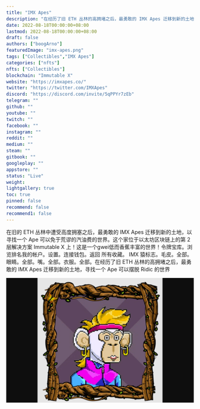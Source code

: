 ```yaml
---
title: "IMX Apes"
description: "在经历了旧 ETH 丛林的高拥堵之后，最勇敢的 IMX Apes 迁移到新的土地，寻找一个 Ape 可以摆脱 Ridic 的世界"
date: 2022-08-18T00:00:00+08:00
lastmod: 2022-08-18T00:00:00+08:00
draft: false
authors: ["boogArno"]
featuredImage: "imx-apes.png"
tags: ["Collectibles","IMX Apes"]
categories: ["nfts"]
nfts: ["Collectibles"]
blockchain: "Immutable X"
website: "https://imxapes.co/"
twitter: "https://twitter.com/IMXApes"
discord: "https://discord.com/invite/5qPPYr7zEb"
telegram: ""
github: ""
youtube: ""
twitch: ""
facebook: ""
instagram: ""
reddit: ""
medium: ""
steam: ""
gitbook: ""
googleplay: ""
appstore: ""
status: "Live"
weight: 
lightgallery: true
toc: true
pinned: false
recommend: false
recommend1: false
---
```

在旧的 ETH 丛林中遭受高度拥塞之后，最勇敢的 IMX Apes 迁移到新的土地，以寻找一个 Ape 可以免于荒谬的汽油费的世界。这个家位于以太坊区块链上的第 2 层解决方案 Immutable X 上！这是一个gwei低而香蕉丰富的世界！令牌宝库。浏览排名我的帐户。设置。连接钱包。返回 所有收藏。 IMX 猿标志。毛皮。全部。眼睛。全部。嘴。全部。衣服。全部。在经历了旧 ETH 丛林的高拥堵之后，最勇敢的 IMX Apes 迁移到新的土地，寻找一个 Ape 可以摆脱 Ridic 的世界

![imxapes-dapp-collectibles-immutablex-image2_6c3ddd34809c047d1151d8191459d7b9](imxapes-dapp-collectibles-immutablex-image2_6c3ddd34809c047d1151d8191459d7b9.png)
